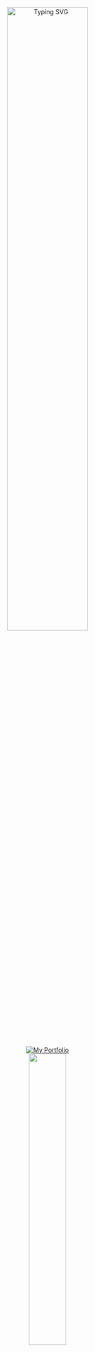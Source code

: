 <p align="center">
<a href="https://git.io/typing-svg"><img width="60%" src="https://readme-typing-svg.demolab.com?font=Fira+Code&size=30&pause=1000&color=6E2CF7&center=true&random=false&width=435&lines=Hello+Im+Luck;I+Like+To+Develop+In+C%23;And+Sometimes+I+Hate+C%23" alt="Typing SVG" alt="Typing SVG" /></a>
<br>
<a href="https://luckdiamond0-portifolio.onrender.com/"><img src="https://i.ibb.co/Yt0xStQ/image-psd.png" alt="My Portfolio" ></a>
<br>
<a href="https://github.com/luckdiamond0"><img width="41%" src="https://github-readme-stats.vercel.app/api/top-langs/?username=luckdiamond0&theme=dark&hide=html,css,cmake,yara&layout=compact&langs_cont=5&bg_color=101010&hide_title=false"></a>
</p>
